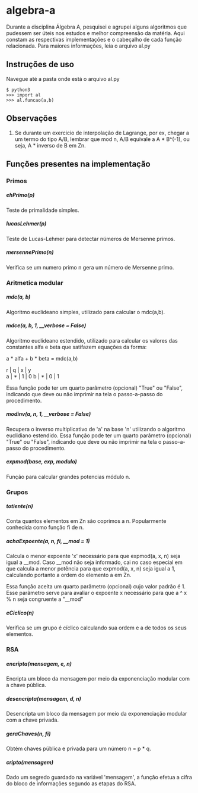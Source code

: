# algebra-a

Durante a disciplina Álgebra A, pesquisei e agrupei alguns algoritmos que pudessem ser úteis nos estudos e melhor compreensão da matéria. Aqui constam as respectivas implementações e o cabeçalho de cada função relacionada. Para maiores informações, leia o arquivo al.py

## Instruções de uso
Navegue até a pasta onde está o arquivo al.py

```
$ python3
>>> import al
>>> al.funcao(a,b)
```

## Observações
1. Se durante um exercicio de interpolação de Lagrange, por ex, chegar a um termo do tipo A/B, lembrar que mod n, A/B equivale a A * B^(-1), ou seja, A * inverso de B em Zn.

## Funções presentes na implementação

### Primos 

##### ehPrimo(p)
Teste de primalidade simples.

##### lucasLehmer(p)
Teste de Lucas-Lehmer para detectar números de Mersenne primos.

##### mersennePrimo(n)
Verifica se um numero primo n gera um número de Mersenne primo.

### Aritmetica modular

##### mdc(a, b)
Algoritmo euclideano simples, utilizado para calcular o mdc(a,b).

##### mdce(a, b, 1, __verbose = False)
Algoritmo euclideano estendido, utilizado para calcular os valores das constantes alfa e beta que satifazem equações da forma:

a * alfa + b * beta = mdc(a,b)

r | q | x | y       
a | * | 1 | 0
b | * | 0 | 1

Essa função pode ter um quarto parâmetro (opcional) "True" ou "False", indicando que deve ou não imprimir na tela o passo-a-passo do procedimento.

##### modinv(a, n, 1, __verbose = False)
Recupera o inverso multiplicativo de 'a' na base 'n' utilizando o algoritmo euclidiano estendido. Essa função pode ter um quarto parâmetro (opcional) "True" ou "False", indicando que deve ou não imprimir na tela o passo-a-passo do procedimento.

##### expmod(base, exp, modulo)
Função para calcular grandes potencias módulo n. 

### Grupos

##### totiente(n)
Conta quantos elementos em Zn são coprimos a n.
Popularmente conhecida como função fi de n.

##### achaExpoente(a, n, fi, __mod = 1)
Calcula o menor expoente 'x' necessário para que expmod(a, x, n) seja igual a __mod. Caso __mod não seja informado, cai no caso especial em que calcula a menor potência para que expmod(a, x, n) seja igual a 1, calculando portanto a ordem do elemento a em Zn.

Essa função aceita um quarto parâmetro (opcional) cujo valor padrão é 1. Esse parâmetro serve para avaliar o expoente x necessário para que a ^ x % n seja congruente a "__mod"

##### eCiclico(n)
Verifica se um grupo é cíclico calculando sua ordem e a de todos os seus elementos.

### RSA

##### encripta(mensagem, e, n)
Encripta um bloco da mensagem por meio da exponenciação modular com a chave pública.

##### desencripta(mensagem, d, n)
Desencripta um bloco da mensagem por meio da exponenciação modular com a chave privada.

##### geraChaves(n, fi)
Obtém chaves pública e privada para um número n = p * q.

##### cripto(mensagem)
Dado um segredo guardado na variável 'mensagem', a função efetua a cifra do bloco de informações segundo as etapas do RSA.
